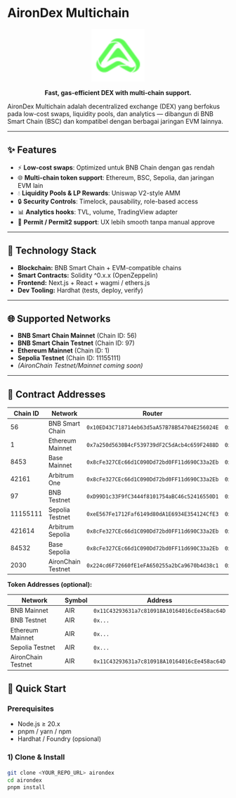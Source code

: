 # AironDex Multichain

<p align="center">
  <img src="https://raw.githubusercontent.com/aironnetwork/frontend-configs/refs/heads/main/configs/network-icons/airon.svg" alt="AironDex Logo" width="120" />
</p>

<p align="center"><b>Fast, gas-efficient DEX with multi-chain support.</b></p>

AironDex Multichain adalah decentralized exchange (DEX) yang berfokus pada low-cost swaps, liquidity pools, dan analytics — dibangun di BNB Smart Chain (BSC) dan kompatibel dengan berbagai jaringan EVM lainnya.

---

## ✨ Features

- ⚡ **Low-cost swaps**: Optimized untuk BNB Chain dengan gas rendah  
- 🌐 **Multi-chain token support**: Ethereum, BSC, Sepolia, dan jaringan EVM lain  
- 💧 **Liquidity Pools & LP Rewards**: Uniswap V2-style AMM  
- 🔒 **Security Controls**: Timelock, pausability, role-based access  
- 📊 **Analytics hooks**: TVL, volume, TradingView adapter  
- 🪪 **Permit / Permit2 support**: UX lebih smooth tanpa manual approve

---

## 🧱 Technology Stack

- **Blockchain:** BNB Smart Chain + EVM-compatible chains  
- **Smart Contracts:** Solidity ^0.x.x (OpenZeppelin)  
- **Frontend:** Next.js + React + wagmi / ethers.js  
- **Dev Tooling:** Hardhat (tests, deploy, verify)

---

## 🌐 Supported Networks

- **BNB Smart Chain Mainnet** (Chain ID: 56)  
- **BNB Smart Chain Testnet** (Chain ID: 97)  
- **Ethereum Mainnet** (Chain ID: 1)  
- **Sepolia Testnet** (Chain ID: 11155111)  
- *(AironChain Testnet/Mainnet coming soon)*

---

## 📜 Contract Addresses

| Chain ID | Network              | Router                                                                 | Factory                                                               | Wrapped Native Token                                  |
|----------|----------------------|------------------------------------------------------------------------|----------------------------------------------------------------------|-------------------------------------------------------|
| 56       | BNB Smart Chain      | `0x10ED43C718714eb63d5aA57B78B54704E256024E`                           | `0xcA143Ce32Fe78f1f7019d7d551a6402fC5350c73`                          | `0xbb4CdB9CBd36B01bD1cBaEBF2De08d9173bc095c` (WBNB)   |
| 1        | Ethereum Mainnet     | `0x7a250d5630B4cF539739dF2C5dAcb4c659F2488D`                           | `0x5C69bEe701ef814a2B6a3EDD4B1652CB9cc5aA6f`                          | `0xc02aaa39b223fe8d0a0e5c4f27ead9083c756cc2` (WETH)   |
| 8453     | Base Mainnet         | `0x8cFe327CEc66d1C090Dd72bd0FF11d690C33a2Eb`                           | `0x02a84c1b3BBD7401a5f7fa98a384EBC70bB5749E`                          | `0x82aF49447D8a07e3bd95BD0d56f35241523fBab1` (WETH)   |
| 42161    | Arbitrum One         | `0x8cFe327CEc66d1C090Dd72bd0FF11d690C33a2Eb`                           | `0x02a84c1b3BBD7401a5f7fa98a384EBC70bB5749E`                          | `0x4200000000000000000000000000000000000006` (WETH)   |
| 97       | BNB Testnet          | `0xD99D1c33F9fC3444f8101754aBC46c52416550D1`                           | `0x6725F303b657a9451d8BA641348b6761A6CC7a17`                          | `0xae13d989daC2f0dEbFf460aC112a837C89BAa7cd` (tBNB)   |
| 11155111 | Sepolia Testnet      | `0xeE567Fe1712Faf6149d80dA1E6934E354124CfE3`                           | `0xF62c03E08ada871A0bEb309762E260a7a6a880E6`                          | `0xfFf9976782d46CC05630D1f6eBAb18b2324d6B14` (WETH)   |
| 421614   | Arbitrum Sepolia     | `0x8cFe327CEc66d1C090Dd72bd0FF11d690C33a2Eb`                           | `0x02a84c1b3BBD7401a5f7fa98a384EBC70bB5749E`                          | `0x1bdc540dEB9Ed1fA29964DeEcCc524A8f5e2198e` (WETH)   |
| 84532    | Base Sepolia         | `0x8cFe327CEc66d1C090Dd72bd0FF11d690C33a2Eb`                           | `0x02a84c1b3BBD7401a5f7fa98a384EBC70bB5749E`                          | `0x4200000000000000000000000000000000000006` (WETH)   |
| 2030     | AironChain Testnet   | `0x224cd6F72660fE1eFA650255a2bCa9670b4d38c1`                           | `0xA65CB0c559aA59dcB40e256A2DBAAa403181Bd11`                          | `0x11C43293631a7c810918A10164016cEe458ac64D` (WAIR)   |

**Token Addresses (optional):**

| Network           | Symbol | Address                                   |
|-------------------|--------|-------------------------------------------|
| BNB Mainnet       | AIR    | `0x11C43293631a7c810918A10164016cEe458ac64D` |
| BNB Testnet       | AIR    | `0x...`                                   |
| Ethereum Mainnet  | AIR    | `0x...`                                   |
| Sepolia Testnet   | AIR    | `0x...`                                   |
| AironChain Testnet| AIR    | `0x11C43293631a7c810918A10164016cEe458ac64D` |


## 🚀 Quick Start

### Prerequisites
- Node.js ≥ 20.x
- pnpm / yarn / npm
- Hardhat / Foundry (opsional)

### 1) Clone & Install
```bash
git clone <YOUR_REPO_URL> airondex
cd airondex
pnpm install
